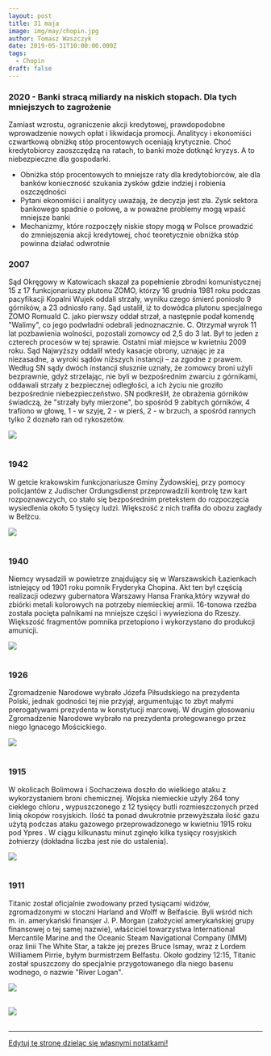 ```yaml
---
layout: post
title: 31 maja
image: img/may/chopin.jpg
author: Tomasz Waszczyk
date: 2019-05-31T10:00:00.000Z
tags:
  - Chopin
draft: false
---
```


### 2020 - Banki stracą miliardy na niskich stopach. Dla tych mniejszych to zagrożenie

Zamiast wzrostu, ograniczenie akcji kredytowej, prawdopodobne wprowadzenie nowych opłat i likwidacja promocji. Analitycy i ekonomiści czwartkową obniżkę stóp procentowych oceniają krytycznie. Choć kredytobiorcy zaoszczędzą na ratach, to banki może dotknąć kryzys. A to niebezpieczne dla gospodarki.

* Obniżka stóp procentowych to mniejsze raty dla kredytobiorców, ale dla banków konieczność szukania zysków gdzie indziej i robienia oszczędności
* Pytani ekonomiści i analitycy uważają, że decyzja jest zła. Zysk sektora bankowego spadnie o połowę, a w poważne problemy mogą wpaść mniejsze banki
* Mechanizmy, które rozpoczęły niskie stopy mogą w Polsce prowadzić do zmniejszenia akcji kredytowej, choć teoretycznie obniżka stóp powinna działać odwrotnie

### 2007

Sąd Okręgowy w Katowicach skazał za popełnienie zbrodni komunistycznej 15 z 17 funkcjonariuszy plutonu ZOMO, którzy 16 grudnia 1981 roku podczas pacyfikacji Kopalni Wujek oddali strzały, wyniku czego śmierć poniosło 9 górników, a 23 odniosło rany. Sąd ustalił, iż to dowódca plutonu specjalnego ZOMO Romuald C. jako pierwszy oddał strzał, a następnie podał komendę "Walimy", co jego podwładni odebrali jednoznacznie. C. Otrzymał wyrok 11 lat pozbawienia wolności, pozostali zomowcy od 2,5 do 3 lat.
Był to jeden z czterech procesów w tej sprawie. Ostatni miał miejsce w kwietniu 2009 roku. Sąd Najwyższy oddalił wtedy kasacje obrony, uznając je za niezasadne, a wyroki sądów niższych instancji – za zgodne z prawem. Według SN sądy dwóch instancji słusznie uznały, że zomowcy broni użyli bezprawnie, gdyż strzelając, nie byli w bezpośrednim zwarciu z górnikami, oddawali strzały z bezpiecznej odległości, a ich życiu nie groziło bezpośrednie niebezpieczeństwo. SN podkreślił, że obrażenia górników świadczą, że "strzały były mierzone", bo spośród 9 zabitych górników, 4 trafiono w głowę, 1 - w szyję, 2 - w pierś, 2 - w brzuch, a spośród rannych tylko 2 doznało ran od rykoszetów.

<img src="./img/may/kopalniawujek.jpg"><br><br>

### 1942

W getcie krakowskim funkcjonariusze Gminy Żydowskiej, przy pomocy policjantów z Judischer Ordungsdienst przeprowadzili kontrolę tzw kart rozpoznawczych, co stało się bezpośrednim pretekstem do rozpoczęcia wysiedlenia około 5 tysięcy ludzi. Większość z nich trafiła do obozu zagłady w Bełżcu.

<img src="./img/may/judischer.jpg"><br><br>

### 1940

Niemcy wysadzili w powietrze znajdujący się w Warszawskich Łazienkach istniejący od 1901 roku pomnik Fryderyka Chopina. Akt ten był częścią realizacji odezwy gubernatora Warszawy Hansa Franka,który wzywał do zbiórki metali kolorowych na potrzeby niemieckiej armii.
16-tonowa rzeźba została pocięta palnikami
na mniejsze części i wywieziona do Rzeszy.
Większość fragmentów pomnika przetopiono i
wykorzystano do produkcji amunicji.

<img src="./img/may/chopin.jpg"><br><br>

### 1926

Zgromadzenie Narodowe wybrało Józefa Piłsudskiego na prezydenta Polski, jednak godności tej nie przyjął, argumentując to zbyt małymi prerogatywami prezydenta w konstytucji marcowej. W drugim głosowaniu Zgromadzenie Narodowe wybrało na prezydenta protegowanego przez niego Ignacego Mościckiego.

<img src="./img/may/pilsudskiprezydent.jpg"><br><br>

### 1915

W okolicach Bolimowa i Sochaczewa doszło do wielkiego ataku z wykorzystaniem broni chemicznej. Wojska niemieckie użyły 264 tony ciekłego chloru ,
wypuszczonego z 12 tysięcy butli
rozmieszczonych przed linią okopów
rosyjskich. Ilość ta ponad dwukrotnie
przewyższała ilość gazu użytą podczas
ataku gazowego przeprowadzonego w
kwietniu 1915 roku pod Ypres . W ciągu
kilkunastu minut zginęło kilka tysięcy
rosyjskich żołnierzy (dokładna liczba jest
nie do ustalenia).

<img src="./img/may/chlor.jpg"><br><br>

### 1911

Titanic został oficjalnie zwodowany przed tysiącami widzów, zgromadzonymi w stoczni Harland and Wolff w Belfaście. Byli wśród nich m. in. amerykański finansjer J. P. Morgan (założyciel amerykańskiej grupy finansowej o tej samej nazwie), właściciel towarzystwa International Mercantile Marine and the Oceanic Steam Navigational Company (IMM) oraz linii The White Star, a także jej prezes Bruce Ismay, wraz z Lordem Williamem Pirrie, byłym burmistrzem Belfastu. Około godziny 12:15, Titanic został spuszczony do specjalnie przygotowanego dla niego basenu wodnego, o nazwie "River Logan".

<img src="./img/may/titanic.jpg"><br><br>

<img src="./img/may/titanic2.jpg"><br><br>

---

<a href="https://github.com/TomaszWaszczyk/historia.waszczyk.com/edit/master/src/content/may-31.md" target="_blank">Edytuj tę stronę dzieląc się własnymi notatkami!</a>
